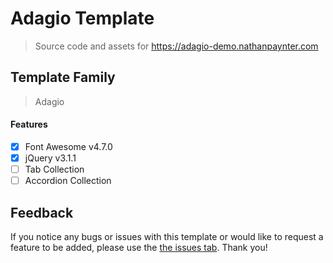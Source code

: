 Adagio Template
=======
>Source code and assets for https://adagio-demo.nathanpaynter.com

## Template Family
>Adagio

#### Features
- [x] Font Awesome v4.7.0
- [x] jQuery v3.1.1
- [ ] Tab Collection
- [ ] Accordion Collection

## Feedback
If you notice any bugs or issues with this template or would like to request a feature to be added, please use the [the issues tab](https://github.com/NathanPaynter/Sqs-Adagio/issues). Thank you!
